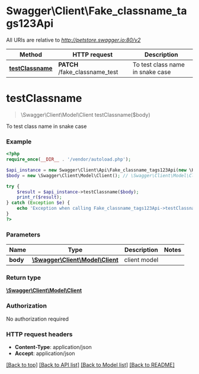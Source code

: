 # Swagger\Client\Fake_classname_tags123Api

All URIs are relative to *http://petstore.swagger.io:80/v2*

Method | HTTP request | Description
------------- | ------------- | -------------
[**testClassname**](Fake_classname_tags123Api.md#testClassname) | **PATCH** /fake_classname_test | To test class name in snake case


# **testClassname**
> \Swagger\Client\Model\Client testClassname($body)

To test class name in snake case

### Example
```php
<?php
require_once(__DIR__ . '/vendor/autoload.php');

$api_instance = new Swagger\Client\Api\Fake_classname_tags123Api(new \Http\Adapter\Guzzle6\Client());
$body = new \Swagger\Client\Model\Client(); // \Swagger\Client\Model\Client | client model

try {
    $result = $api_instance->testClassname($body);
    print_r($result);
} catch (Exception $e) {
    echo 'Exception when calling Fake_classname_tags123Api->testClassname: ', $e->getMessage(), PHP_EOL;
}
?>
```

### Parameters

Name | Type | Description  | Notes
------------- | ------------- | ------------- | -------------
 **body** | [**\Swagger\Client\Model\Client**](../Model/\Swagger\Client\Model\Client.md)| client model |

### Return type

[**\Swagger\Client\Model\Client**](../Model/Client.md)

### Authorization

No authorization required

### HTTP request headers

 - **Content-Type**: application/json
 - **Accept**: application/json

[[Back to top]](#) [[Back to API list]](../../README.md#documentation-for-api-endpoints) [[Back to Model list]](../../README.md#documentation-for-models) [[Back to README]](../../README.md)

